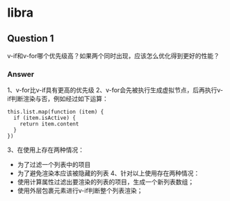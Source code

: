 # libra

## Question 1
v-if和v-for哪个优先级高？如果两个同时出现，应该怎么优化得到更好的性能？

### Answer
1、v-for比v-if具有更高的优先级
2、v-for会先被执行生成虚拟节点，后再执行v-if判断渲染与否，例如经过如下运算：
```
this.list.map(function (item) {
  if (item.isActive) {
    return item.content
  }
})
```
3、在使用上存在两种情况：
- 为了过滤一个列表中的项目
- 为了避免渲染本应该被隐藏的列表
4、针对以上使用存在两种情况：
- 使用计算属性过滤出要渲染的列表的项目，生成一个新列表数组；
- 使用外层包裹元素进行v-if判断整个列表渲染；

